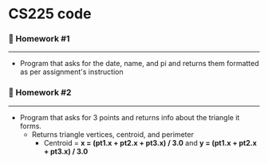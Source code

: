 # CS225 code

### 🔹 Homework \#1
---
* Program that asks for the date, name, and pi and returns them formatted as per assignment's instruction

### 🔹 Homework \#2
---
* Program that asks for 3 points and returns info about the triangle it forms.
  * Returns triangle vertices, centroid, and perimeter
    * Centroid = <b>x = (pt1.x + pt2.x + pt3.x) / 3.0</b> and <b>y = (pt1.x + pt2.x + pt3.x) / 3.0</b>
